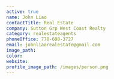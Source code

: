 ```yaml
---
active: true
name: John Liao
contactTitle: Real Estate
company: Sutton Grp West Coast Realty
category: realestateagents
phoneOffice: 778-688-3727
email: johnliaorealestate@gmail.com
image_path:
color:
website:
profile_image_path: /images/person.png
---
```



